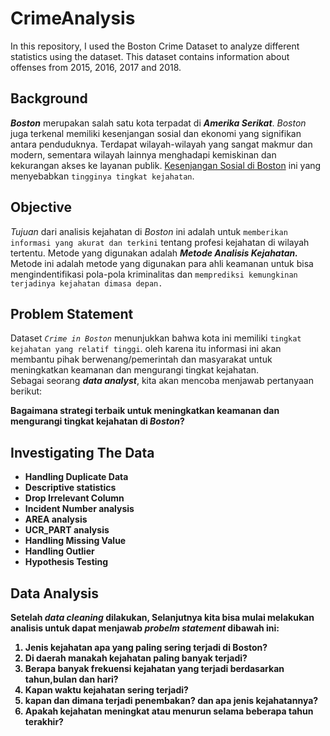 # CrimeAnalysis
In this repository, I used the Boston Crime Dataset to analyze different statistics using the dataset.  This dataset contains information about offenses from 2015, 2016, 2017 and 2018.

## Background
***Boston*** merupakan salah satu kota terpadat di ***Amerika Serikat***. *Boston* juga terkenal memiliki kesenjangan sosial dan ekonomi yang signifikan antara penduduknya.
Terdapat wilayah-wilayah yang sangat makmur dan modern, sementara wilayah lainnya menghadapi kemiskinan dan kekurangan akses ke layanan publik.
[Kesenjangan Sosial di Boston](https://www.bbc.com/indonesia/vert-cap-43237755) ini yang menyebabkan `tingginya tingkat kejahatan`.

## Objective
*Tujuan* dari analisis kejahatan di *Boston* ini adalah untuk `memberikan informasi yang akurat dan terkini` tentang profesi kejahatan di wilayah tertentu. Metode yang digunakan adalah ***Metode Analisis Kejahatan.*** Metode ini adalah metode yang digunakan para ahli keamanan untuk bisa mengindentifikasi pola-pola kriminalitas dan `memprediksi kemungkinan terjadinya kejahatan dimasa depan.`

## Problem Statement
Dataset *`Crime in Boston`* menunjukkan bahwa kota ini memiliki `tingkat kejahatan yang relatif tinggi`. oleh karena itu informasi ini akan membantu pihak berwenang/pemerintah dan masyarakat untuk meningkatkan keamanan dan mengurangi tingkat kejahatan.<br>
Sebagai seorang ***data analyst***, kita akan mencoba menjawab pertanyaan berikut:

<B> Bagaimana strategi terbaik untuk meningkatkan keamanan dan mengurangi tingkat kejahatan di *Boston*?

## Investigating The Data
* Handling Duplicate Data
* Descriptive statistics
* Drop Irrelevant Column
* Incident Number analysis
* AREA analysis
* UCR_PART analysis
* Handling Missing Value
* Handling Outlier
* Hypothesis Testing

## Data Analysis 
Setelah ***data cleaning*** dilakukan, Selanjutnya kita bisa mulai melakukan analisis untuk dapat menjawab ***probelm statement*** dibawah ini:
1. Jenis kejahatan apa yang paling sering terjadi di Boston?
2. Di daerah manakah kejahatan paling banyak terjadi?
3. Berapa banyak frekuensi kejahatan yang terjadi berdasarkan tahun,bulan dan hari?
4. Kapan waktu kejahatan sering terjadi?
5. kapan dan dimana terjadi penembakan? dan apa jenis kejahatannya?
6. Apakah kejahatan meningkat atau menurun selama beberapa tahun terakhir? 


